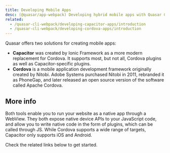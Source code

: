 ```yaml
---
title: Developing Mobile Apps
desc: (@quasar/app-webpack) Developing hybrid mobile apps with Quasar CLI.
related:
  - /quasar-cli-webpack/developing-capacitor-apps/introduction
  - /quasar-cli-webpack/developing-cordova-apps/introduction
---
```


Quasar offers two solutions for creating mobile apps:

- **Capacitor** was created by Ionic Framework as a more modern replacement for Cordova. It supports most, but not all, Cordova plugins as well as Capacitor-specific plugins.
- **Cordova** is a mobile application development framework originally created by Nitobi. Adobe Systems purchased Nitobi in 2011, rebranded it as PhoneGap, and later released an open source version of the software called Apache Cordova.

## More info

Both tools enable you to run your website as a native app through a WebView. They both expose native device APIs to your JavaScript code, and allow you to write native code in the form of plugins, which can be called through JS. While Cordova supports a wide range of targets, Capacitor only supports iOS and Android.

Check the related links below to get started.
